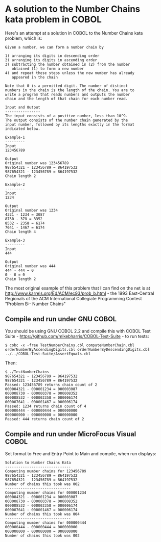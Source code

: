 # A solution to the Number Chains kata problem in COBOL

Here's an attempt at a solution in COBOL to the Number Chains kata problem, which is:

```
Given a number, we can form a number chain by

1) arranging its digits in descending order
2) arranging its digits in ascending order
3) subtracting the number obtained in (2) from the number
   obtained (1) to form a new number
4) and repeat these steps unless the new number has already
   appeared in the chain

Note that 0 is a permitted digit. The number of distinct
numbers in the chain is the length of the chain. You are to
write a program that reads numbers and outputs the number
chain and the length of that chain for each number read.

Input and Output
----------------
The input consists of a positive number, less than 10^9.
The output consists of the number chain generated by the
input number, followed by its lengths exactly in the format
indicated below.

Example-1
---------
Input
123456789

Output
Original number was 123456789
987654321 - 123456789 = 864197532
987654321 - 123456789 = 864197532
Chain length 2

Example-2
---------
Input
1234

Output
Original number was 1234
4321 - 1234 = 3087
8730 - 378 = 8352
8532 - 2358 = 6174
7641 - 1467 = 6174
Chain length 4

Example-3
---------
Input
444

Output
Original number was 444
444 - 444 = 0
0 - 0 = 0
Chain length 2
```

The most original example of this problem that I can find on the net is at http://www.karrels.org/Ed/ACM/ec93/prob_b.html - the 1993 East-Central Regionals of the ACM International Collegiate Programming Contest "Problem B:- Number Chains"

## Compile and run under GNU COBOL

You should be using GNU COBOL 2.2 and compile this with COBOL Test Suite - https://github.com/mikebharris/COBOL-Test-Suite - to run tests:

```
$ cobc -x -free TestNumberChains.cbl computeNumberChain.cbl orderNumberByAscendingDigits.cbl orderNumberByDescendingDigits.cbl ../../COBOL-Test-Suite/AssertEquals.cbl 
```

Then:

```
$ ./TestNumberChains 
987654321 - 123456789 = 864197532
987654321 - 123456789 = 864197532
Passed: 123456789 returns chain count of 2
000004321 - 000001234 = 000003087
000008730 - 000000378 = 000008352
000008532 - 000002358 = 000006174
000007641 - 000001467 = 000006174
Passed: 1234 returns chain count of 4
000000444 - 000000444 = 000000000
000000000 - 000000000 = 000000000
Passed: 444 returns chain count of 2
```

## Compile and run under MicroFocus Visual COBOL

Set format to Free and Entry Point to Main and compile, when run displays:

```
Solution to Number Chains Kata
------------------------------
Computing number chains for 123456789
987654321 - 123456789 = 864197532
987654321 - 123456789 = 864197532
Number of chains this took was 002
------------------------------
Computing number chains for 000001234
000004321 - 000001234 = 000003087
000008730 - 000000378 = 000008352
000008532 - 000002358 = 000006174
000007641 - 000001467 = 000006174
Number of chains this took was 004
------------------------------
Computing number chains for 000000444
000000444 - 000000444 = 000000000
000000000 - 000000000 = 000000000
Number of chains this took was 002
```

